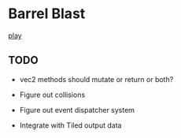 # Barrel Blast

[play]()

## TODO
 - vec2 methods should mutate or return or both?
 - Figure out collisions
 - Figure out event dispatcher system


 - Integrate with Tiled output data
